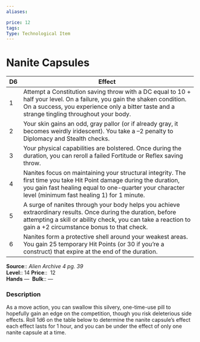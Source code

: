 ```yaml
---
aliases: 

price: 12
tags: 
Type: Technological Item
---
```


# Nanite Capsules

| D6 | Effect                                                                                                                                                                                                                       |
|----|------------------------------------------------------------------------------------------------------------------------------------------------------------------------------------------------------------------------------|
| 1  | Attempt a Constitution saving throw with a DC equal to 10 + half your level. On a failure, you gain the shaken condition. On a success, you experience only a bitter taste and a strange tingling throughout your body.      |
| 2  | Your skin gains an odd, gray pallor (or if already gray, it becomes weirdly iridescent). You take a –2 penalty to Diplomacy and Stealth checks.                                                                              |
| 3  | Your physical capabilities are bolstered. Once during the duration, you can reroll a failed Fortitude or Reflex saving throw.                                                                                                |
| 4  | Nanites focus on maintaining your structural integrity. The first time you take Hit Point damage during the duration, you gain fast healing equal to one-quarter your character level (minimum fast healing 1) for 1 minute. |
| 5  | A surge of nanites through your body helps you achieve extraordinary results. Once during the duration, before attempting a skill or ability check, you can take a reaction to gain a +2 circumstance bonus to that check.   |
| 6  | Nanites form a protective shell around your weakest areas. You gain 25 temporary Hit Points (or 30 if you’re a construct) that expire at the end of the duration.                                                            |

**Source**:: _Alien Archive 4 pg. 39_  
**Level**:: 14
**Price**::  12  
**Hands** — 
**Bulk**:: —

### Description

As a move action, you can swallow this silvery, one-time-use pill to hopefully gain an edge on the competition, though you risk deleterious side effects. Roll 1d6 on the table below to determine the nanite capsule’s effect each effect lasts for 1 hour, and you can be under the effect of only one nanite capsule at a time.
